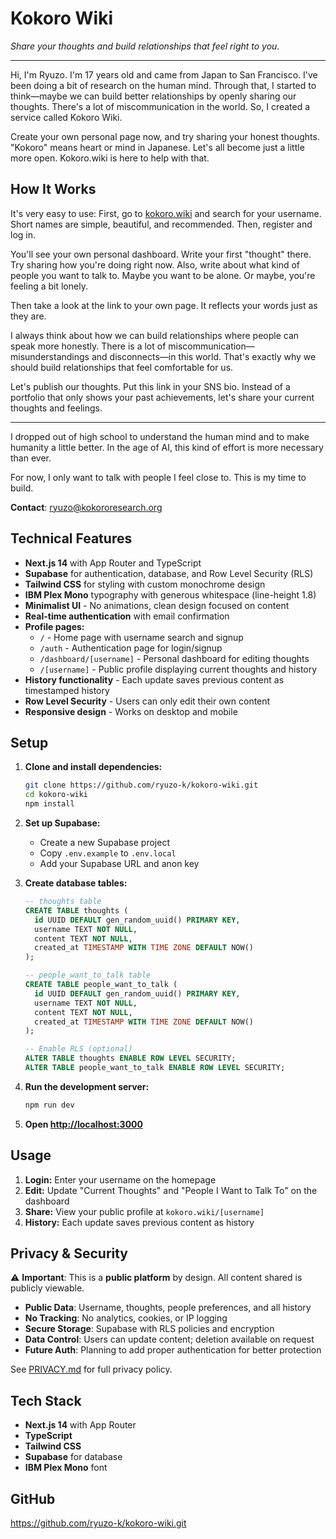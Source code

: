 # Kokoro Wiki

*Share your thoughts and build relationships that feel right to you.*

---

Hi, I'm Ryuzo.
I'm 17 years old and came from Japan to San Francisco.
I've been doing a bit of research on the human mind.
Through that, I started to think—maybe we can build better relationships by openly sharing our thoughts.
There's a lot of miscommunication in the world.
So, I created a service called Kokoro Wiki.

Create your own personal page now, and try sharing your honest thoughts.
"Kokoro" means heart or mind in Japanese.
Let's all become just a little more open.
Kokoro.wiki is here to help with that.

## How It Works

It's very easy to use:
First, go to [kokoro.wiki](https://kokoro.wiki) and search for your username.
Short names are simple, beautiful, and recommended.
Then, register and log in.

You'll see your own personal dashboard.
Write your first "thought" there.
Try sharing how you're doing right now.
Also, write about what kind of people you want to talk to.
Maybe you want to be alone.
Or maybe, you're feeling a bit lonely.

Then take a look at the link to your own page.
It reflects your words just as they are.

I always think about how we can build relationships where people can speak more honestly.
There is a lot of miscommunication—misunderstandings and disconnects—in this world.
That's exactly why we should build relationships that feel comfortable for us.

Let's publish our thoughts.
Put this link in your SNS bio.
Instead of a portfolio that only shows your past achievements,
let's share your current thoughts and feelings.

---

I dropped out of high school to understand the human mind and to make humanity a little better. In the age of AI, this kind of effort is more necessary than ever.

For now, I only want to talk with people I feel close to. This is my time to build.

**Contact**: ryuzo@kokororesearch.org

## Technical Features

- **Next.js 14** with App Router and TypeScript
- **Supabase** for authentication, database, and Row Level Security (RLS)
- **Tailwind CSS** for styling with custom monochrome design
- **IBM Plex Mono** typography with generous whitespace (line-height 1.8)
- **Minimalist UI** - No animations, clean design focused on content
- **Real-time authentication** with email confirmation
- **Profile pages:**
  - `/` - Home page with username search and signup
  - `/auth` - Authentication page for login/signup
  - `/dashboard/[username]` - Personal dashboard for editing thoughts
  - `/[username]` - Public profile displaying current thoughts and history
- **History functionality** - Each update saves previous content as timestamped history
- **Row Level Security** - Users can only edit their own content
- **Responsive design** - Works on desktop and mobile

## Setup

1. **Clone and install dependencies:**
   ```bash
   git clone https://github.com/ryuzo-k/kokoro-wiki.git
   cd kokoro-wiki
   npm install
   ```

2. **Set up Supabase:**
   - Create a new Supabase project
   - Copy `.env.example` to `.env.local`
   - Add your Supabase URL and anon key

3. **Create database tables:**
   ```sql
   -- thoughts table
   CREATE TABLE thoughts (
     id UUID DEFAULT gen_random_uuid() PRIMARY KEY,
     username TEXT NOT NULL,
     content TEXT NOT NULL,
     created_at TIMESTAMP WITH TIME ZONE DEFAULT NOW()
   );

   -- people_want_to_talk table
   CREATE TABLE people_want_to_talk (
     id UUID DEFAULT gen_random_uuid() PRIMARY KEY,
     username TEXT NOT NULL,
     content TEXT NOT NULL,
     created_at TIMESTAMP WITH TIME ZONE DEFAULT NOW()
   );

   -- Enable RLS (optional)
   ALTER TABLE thoughts ENABLE ROW LEVEL SECURITY;
   ALTER TABLE people_want_to_talk ENABLE ROW LEVEL SECURITY;
   ```

4. **Run the development server:**
   ```bash
   npm run dev
   ```

5. **Open [http://localhost:3000](http://localhost:3000)**

## Usage

1. **Login:** Enter your username on the homepage
2. **Edit:** Update "Current Thoughts" and "People I Want to Talk To" on the dashboard
3. **Share:** View your public profile at `kokoro.wiki/[username]`
4. **History:** Each update saves previous content as history

## Privacy & Security

⚠️ **Important**: This is a **public platform** by design. All content shared is publicly viewable.

- **Public Data**: Username, thoughts, people preferences, and all history
- **No Tracking**: No analytics, cookies, or IP logging
- **Secure Storage**: Supabase with RLS policies and encryption
- **Data Control**: Users can update content; deletion available on request
- **Future Auth**: Planning to add proper authentication for better protection

See [PRIVACY.md](PRIVACY.md) for full privacy policy.

## Tech Stack

- **Next.js 14** with App Router
- **TypeScript**
- **Tailwind CSS**
- **Supabase** for database
- **IBM Plex Mono** font

## GitHub

https://github.com/ryuzo-k/kokoro-wiki.git
